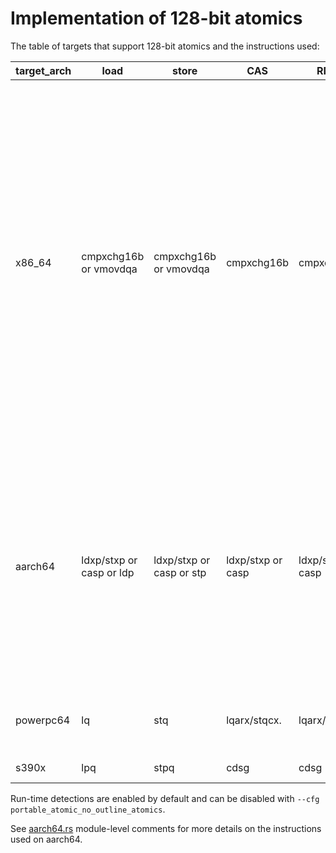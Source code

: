 # Implementation of 128-bit atomics

The table of targets that support 128-bit atomics and the instructions used:

| target_arch | load  | store | CAS  | RMW  | note |
| ----------- | ----- | ----- | ---- | ---- | ---- |
| x86_64 | cmpxchg16b or vmovdqa | cmpxchg16b or vmovdqa | cmpxchg16b | cmpxchg16b | cmpxchg16b target feature required. vmovdqa requires Intel or AMD CPU with AVX. <br> Both compile-time and run-time detection are supported for cmpxchg16b. vmovdqa is currently run-time detection only.  <br> Requires rustc 1.59+ when cmpxchg16b target feature is enabled at compile-time, otherwise requires rustc 1.69+ |
| aarch64 | ldxp/stxp or casp or ldp | ldxp/stxp or casp or stp | ldxp/stxp or casp | ldxp/stxp or casp | casp requires lse target feature, ldp/stp requires lse2 target feature. <br> Both compile-time and run-time detection are supported for lse. lse2 is currently compile-time detection only.  <br> Requires rustc 1.59+ |
| powerpc64 | lq | stq | lqarx/stqcx. | lqarx/stqcx. | Little endian or target CPU pwr8+. <br> Requires nightly |
| s390x | lpq | stpq | cdsg | cdsg | Requires nightly |

Run-time detections are enabled by default and can be disabled with `--cfg portable_atomic_no_outline_atomics`.

See [aarch64.rs](aarch64.rs) module-level comments for more details on the instructions used on aarch64.
